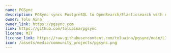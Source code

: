```yaml
---
name: PGSync
description: PGSync syncs PostgreSQL to OpenSearch/Elasticsearch with near real-time change capture and fast bulk backfills which is built to minimize primary DB load and support production use (read replicas, schema mapping, deletes/UPSERTs).
owner: Tolu Aina
owner_link: https://pgsync.com
link: https://github.com/toluaina/pgsync
license: MIT
license_link: https://raw.githubusercontent.com/toluaina/pgsync/main/LICENSE
icon: /assets/media/community_projects/pgsync.png
---
```

